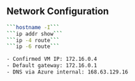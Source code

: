 ## Network Configuration
```bash
```hostname -I```
```ip addr show```
```ip -4 route```
```ip -6 route```

- Confirmed VM IP: 172.16.0.4
- Default gateway: 172.16.0.1
- DNS via Azure internal: 168.63.129.16
